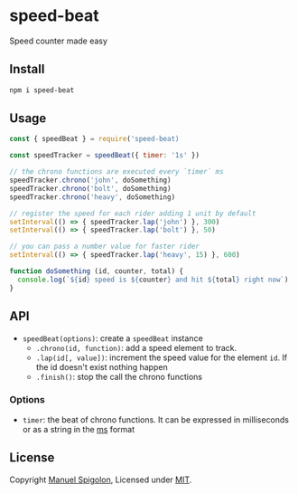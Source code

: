# speed-beat
Speed counter made easy

## Install

```bash
npm i speed-beat
```


## Usage

```js
const { speedBeat } = require('speed-beat)

const speedTracker = speedBeat({ timer: '1s' })

// the chrono functions are executed every `timer` ms
speedTracker.chrono('john', doSomething)
speedTracker.chrono('bolt', doSomething)
speedTracker.chrono('heavy', doSomething)

// register the speed for each rider adding 1 unit by default
setInterval(() => { speedTracker.lap('john') }, 300)
setInterval(() => { speedTracker.lap('bolt') }, 50)

// you can pass a number value for faster rider
setInterval(() => { speedTracker.lap('heavy', 15) }, 600)

function doSomething (id, counter, total) {
  console.log(`${id} speed is ${counter} and hit ${total} right now`)
}
```


## API

+ `speedBeat(options)`: create a `speedBeat` instance
  + `.chrono(id, function)`: add a speed element to track. 
  + `.lap(id[, value])`: increment the speed value for the element `id`. If the id doesn't exist nothing happen
  + `.finish()`: stop the call the chrono functions

### Options

+ `timer`: the beat of chrono functions. It can be expressed in milliseconds or as a string in the [ms](https://github.com/zeit/ms) format


## License

Copyright [Manuel Spigolon](https://github.com/Eomm), Licensed under [MIT](./LICENSE).
